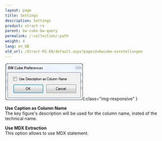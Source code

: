 ```yaml
---
layout: page
title: Settings
description: Settings
product: xtract-rs
parent: bw-cube-bw-query
permalink: /:collection/:path
weight: 4
lang: en_GB
old_url: /Xtract-RS-EN/default.aspx?pageid=bwcube-einstellungen
---
```


![BWCube-settings](/img/content/BWCube-settings.jpg){:class="img-responsive" }

**Use Caption as Column Name**<br>
The key figure's description will be used for the column name, insted of the technical name. 

**Use MDX Extraction**<br>
This option allows to use MDX statement.